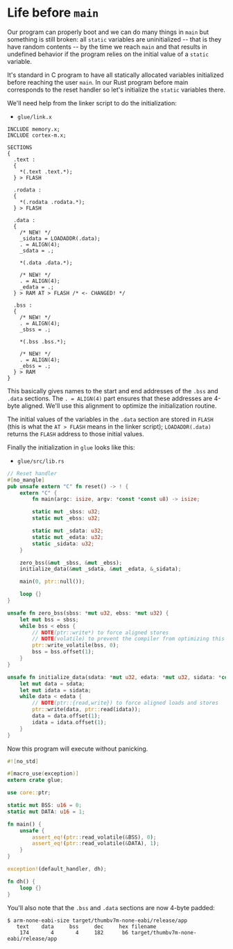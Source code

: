 # Life before `main`

Our program can properly boot and we can do many things in `main` but something is still broken: all
`static` variables are uninitialized -- that is they have random contents -- by the time we reach
`main` and that results in undefined behavior if the program relies on the initial value of a
`static` variable.

It's standard in C program to have all statically allocated variables initialized before reaching
the user `main`. In our Rust program before main corresponds to the reset handler so let's
initialize the `static` variables there.

We'll need help from the linker script to do the initialization:

- `glue/link.x`

``` text
INCLUDE memory.x;
INCLUDE cortex-m.x;

SECTIONS
{
  .text :
  {
    *(.text .text.*);
  } > FLASH

  .rodata :
  {
    *(.rodata .rodata.*);
  } > FLASH

  .data :
  {
    /* NEW! */
    _sidata = LOADADDR(.data);
    . = ALIGN(4);
    _sdata = .;

    *(.data .data.*);

    /* NEW! */
    . = ALIGN(4);
    _edata = .;
  } > RAM AT > FLASH /* <- CHANGED! */

  .bss :
  {
    /* NEW! */
    . = ALIGN(4);
    _sbss = .;

    *(.bss .bss.*);

    /* NEW! */
    . = ALIGN(4);
    _ebss = .;
  } > RAM
}
```

This basically gives names to the start and end addresses of the `.bss` and `.data` sections. The `.
= ALIGN(4)` part ensures that these addresses are 4-byte aligned. We'll use this alignment to
optimize the initialization routine.

The initial values of the variables in the `.data` section are stored in `FLASH` (this is what the
`AT > FLASH` means in the linker script); `LOADADDR(.data)` returns the `FLASH` address to those
initial values.

Finally the initialization in `glue` looks like this:

- `glue/src/lib.rs`

``` rust
// Reset handler
#[no_mangle]
pub unsafe extern "C" fn reset() -> ! {
    extern "C" {
        fn main(argc: isize, argv: *const *const u8) -> isize;

        static mut _sbss: u32;
        static mut _ebss: u32;

        static mut _sdata: u32;
        static mut _edata: u32;
        static _sidata: u32;
    }

    zero_bss(&mut _sbss, &mut _ebss);
    initialize_data(&mut _sdata, &mut _edata, &_sidata);

    main(0, ptr::null());

    loop {}
}

unsafe fn zero_bss(sbss: *mut u32, ebss: *mut u32) {
    let mut bss = sbss;
    while bss < ebss {
        // NOTE(ptr::write*) to force aligned stores
        // NOTE(volatile) to prevent the compiler from optimizing this into `memclr`
        ptr::write_volatile(bss, 0);
        bss = bss.offset(1);
    }
}

unsafe fn initialize_data(sdata: *mut u32, edata: *mut u32, sidata: *const u32) {
    let mut data = sdata;
    let mut idata = sidata;
    while data < edata {
        // NOTE(ptr::{read,write}) to force aligned loads and stores
        ptr::write(data, ptr::read(idata));
        data = data.offset(1);
        idata = idata.offset(1);
    }
}
```

Now this program will execute without panicking.

``` rust
#![no_std]

#[macro_use(exception)]
extern crate glue;

use core::ptr;

static mut BSS: u16 = 0;
static mut DATA: u16 = 1;

fn main() {
    unsafe {
        assert_eq!(ptr::read_volatile(&BSS), 0);
        assert_eq!(ptr::read_volatile(&DATA), 1);
    }
}

exception!(default_handler, dh);

fn dh() {
    loop {}
}
```

You'll also note that the `.bss` and `.data` sections are now 4-byte padded:

``` console
$ arm-none-eabi-size target/thumbv7m-none-eabi/release/app
   text    data     bss     dec     hex filename
    174       4       4     182      b6 target/thumbv7m-none-eabi/release/app
```
